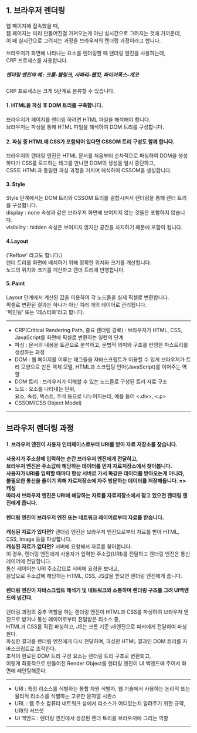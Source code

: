 <h2>1. 브라우저 렌더링</h2>

웹 페이지에 접속했을 때,<br/>
웹 페이지는 미리 만들어진걸 가져오는게 아닌 실시간으로 그려지는 것에 가까운데,<br/>
이 때 실시간으로 그려지는 과정을 브라우저의 렌더링 과정이라고 합니다.

브라우저가 화면에 나타나는 요소를 렌더링할 때 렌더링 엔진을 사용하는데,<br/>
CRP 프로세스를 사용합니다.

<h5>렌더링 엔진의 예 : 크롬-블링크, 사파리-웹킷, 파이어폭스-개코</h5>

CRP 프로세스는 크게 5단계로 분류할 수 있습니다.

<h4>1. HTML을 파싱 후 DOM 트리를 구축합니다.</h4>

브라우저가 페이지를 렌더링 하려면 HTML 파일을 해석해야 합니다.<br/>
브라우저는 파싱을 통해 HTML 파일을 해석하여 DOM 트리를 구성합니다.

<h4>2. 파싱 중 HTML에 CSS가 포함되어 있다면 CSSOM 트리 구성도 함께 합니다.</h4>

브라우저의 렌더링 엔진은 HTML 문서를 처음부터 순차적으로 파싱하여 DOM을 생성하다가 CSS를 로드하는 태그를 만나면 DOM의 생성을 일시 중단하고,<br/>
CSS도 HTML과 동일한 파싱 과정을 거치며 해석하여 CSSOM을 생성합니다.

<h4>3. Style</h4>
Style 단계에서는 DOM 트리와 CSSOM 트리를 결합시켜서 렌더링을 통해 렌더 트리를 구성합니다.<br/>
display : none 속성과 같은 브라우저 화면에 보여지지 않는 것들은 포함하지 않습니다.<br/>
visibility : hidden 속성은 보여지지 않지만 공간을 차지하기 때문에 포함이 됩니다.

<h4>4.Layout</h4>
('Reflow' 라고도 합니다.)<br/>
렌더 트리를 화면에 배치하기 위해 정확한 위치와 크기를 계산합니다.<br/>
노드의 위치와 크기를 계산하고 렌더 트리에 반영합니다.

<h4>5. Paint</h4>
Layout 단계에서 계산된 값을 이용하여 각 노드들을 실제 픽셀로 변환합니다.<br/>
픽셀로 변환된 결과는 하나가 아닌 여러 개의 레이어로 관리됩니다.<br/>
'페인팅' 또는 '레스터화'라고 합니다.

---

- CRP(Critical Rendering Path, 중요 렌더링 경로) : 브라우저가 HTML, CSS, JavaScript를 화면에 픽셀로 변환하는 일련의 단계</br>
- 파싱 : 문서의 내용을 토큰으로 분석하고, 문법적 의미와 구조를 반영한 파스트리를 생성하는 과정</br>
- DOM : 웹 페이지를 이루는 태그들을 자바스크립트가 이용할 수 있게 브라우저가 트리 모양으로 만든 객체 모델, HTML과 스크립팅 언어(JavaScript)를 이어주는 역할<br/>
- DOM 트리 : 브라우저가 이해할 수 있는 노드들로 구성된 트리 자료 구조<br/>
- 노드 : 요소를 나타내는 단위, <br/>
  요소, 속성, 텍스트, 주석 등으로 나누어지는데, 예를 들어 <.div>, <.p><br/>
- CSSOM(CSS Object Model)

---

<h2>브라우저 렌더링 과정</h2>
<h4>1. 브라우저 엔진이 사용자 인터페이스로부터 URI를 받아 자료 저장소를 찾습니다.<h4>

사용자가 주소창에 입력하는 순간 브라우저 엔진에게 전달하고,<br/>
브라우저 엔진은 주소값에 해당하는 데이터를 먼저 자료저장소에서 찾아봅니다.<br/>
사용자가 URI를 입력할 때마다 항상 서버로 가서 똑같은 데이터를 받아오는게 아니라,<br/>
불필요한 통신을 줄이기 위해 자료저장소에 자주 방문하는 데이터를 저장해둡니다. => 캐싱<br/>
따라서 브라우저 엔진은 URI에 해당하는 자료를 자료저장소에서 찾고 있으면 렌더링 엔진에게 줍니다.

<h4>렌더링 엔진이 브라우저 엔진 또는 네트워크 레이어로부터 자료를 받습니다.</h4>

**캐싱된 자료가 있다면?** 렌더링 엔진은 브라우저 엔진으로부터 자료를 받아 HTML, CSS, Image 등을 파싱합니다.<br/>
**캐싱된 자료가 없다면?** 서버에 요청해서 자료를 찾아봅니다.<br/>
이 경우, 렌더링 엔진에게 사용자가 입력한 주소값(URI)를 전달하고 렌더링 엔진은 통신 레이어에 전달합니다.<br/>
통신 레이어는 URI 주소값으로 서버에 요청을 보내고,<br/>
응답으로 주소값에 해당하는 HTML, CSS, JS값을 받으면 렌더링 엔진에게 줍니다.

<h4>렌더링 엔진이 자바스크립트 해석기 및 네트워크와 소통하며 렌더링 구조를 그려 UI백엔드에 넘긴다.</h4>
렌더링 과정의 중추 역할을 하는 렌더링 엔진이 HTML과 CSS를 파싱하여 브라우저 엔진으로 받거나 통신 레이어로부터 전달받은 리소스 중,<br/>
HTML과 CSS를 직접 파싱하고, JS는 크롬 기준 v8엔진으로 파서에게 전달하여 파싱한다.<br/>
파싱한 결과를 렌더링 엔진에게 다시 전달하며, 파싱한 HTML 결과인 DOM 트리를 자바스크립트로 조작한다.<br/>
조작이 완료된 DOM 트리 구성 요소는 렌더링 트리 구조로 변환되고,<br/>
이렇게 최종적으로 만들어진 Render Object를 렌더링 엔진이 UI 백엔드에 주어서 화면에 페인팅해준다.<br/>

---

- URI : 특정 리소스를 식별하는 통합 자원 식별자, 웹 기술에서 사용하는 논리적 또는 물리적 리소스를 식별하는 고유한 문자열 시퀀스<br/>
- URL : 웹 주소 컴퓨터 네트워크 상에서 리소스가 어디있는지 알려주기 위한 규약, URI의 서브셋<br/>
- UI 백엔드 : 렌더링 엔진에서 생성된 렌더 트리를 브라우저에 그리는 역할

---

<!-- <h2>렌더링의 원리를 이해해야 되는 이유는?</h2>

**성능 최적화:** 렌더링 프로세스를 이해하면 성능을 최적화하는 방법을 파악할 수 있습니다.<br/>
불필요한 레이아웃 계산이나 페인트 작업을 줄이는 등의 방법을 통해 웹 페이지의 성능을 향상시킬 수 있습니다.<br/>

**크로스 브라우징:** 각 각 브라우저는 렌더링 엔진을 가지고 있으며, 이러한 엔진은 각각 다른 렌더링 규칙을 가지고 있습니다.<br/>
렌더링의 원리를 이해하면 각 브라우저에서 어떻게 페이지가 표시되는지 이해하고 크로스 브라우징 이슈를 해결할 수 있습니다.<br/>

**디자인 결정:** 웹 페이지의 디자인을 결정할 때 렌더링 프로세스를 고려해야 합니다. <br/>
예를 들어, 어떤 요소가 먼저 표시되어야 하는지, 어떤 CSS 속성이 성능에 미치는 영향 등을 고려해야 합니다.<br/>

**웹 성능 향상:** 웹 성능은 사용자 경험에 직접적으로 영향을 미칩니다. <br/>
웹 페이지가 빠르게 로드되고 렌더링되면 사용자는 페이지를 더 즐겁게 사용할 수 있습니다. <br/>
따라서 렌더링 프로세스를 이해하고 성능을 최적화하여 사용자의 만족도를 높일 수 있습니다.<br/>

**디버깅:** 웹 페이지가 예상대로 렌더링되지 않을 때 디버깅하는 것은 중요합니다. <br/>
렌더링 프로세스를 이해하면 레이아웃 문제, 스타일 충돌 등의 문제를 신속하게 해결할 수 있습니다.<br/>

**새로운 기술 이해:** 웹 기술은 지속적으로 발전하고 있습니다. <br/>
새로운 CSS 기능이나 웹 API가 출시될 때마다 해당 기능이 어떻게 렌더링되고 동작하는지 이해하는 것이 중요합니다.<br/>

---

- 크로스 브라우징 : 웹 페이지 제작 시 모든 브라우저에서 깨지지 않고 의도한 대로 올바르게(호환성) 나오게 하는 작업<br>
- 디버깅 : 모든 소프트웨어에서 소스 코드의 오류 또는 버그를 찾아서 수정하는 과정

---

<h2>브라우저 렌더링의 최적화 방법</h2>

**리플로우:** 스타일 단계에서 구성되는 렌더 트리는 자바스크립트에 의해 DOM 트리, CSSOM 트리가 변경될 때 다시 재구성됩니다. <br>
DOM이 추가/삭제되거나 요소에 기하적인 영향(높이, 넓이, 위치)을 주는 CSS 속성 값을 변경하는 경우, 렌더 트리가 다시 재구성되는 것입니다.<br>
즉, 레이아웃부터 이후 과정을 다시 수행하며 이것을 **리플로우** 라고 합니다. <br>

**리페인트:** 리플로우는 요소에 기하적인 영향을 주는 CSS 속성 값을 변경할 때 발생한다고 했는데, 반대로 영향을 주지 않는 CSS 속성값을 변경하면 레이아웃 과정을 건너뜁니다.<br/>
즉 background-color, visibility와 같이 레이아웃에는 영향을 주지 않는 스타일 속성이 변경되면, 이는 페인트부터 수행하기에 '리페인트' 라고 합니다.<br/> -->
